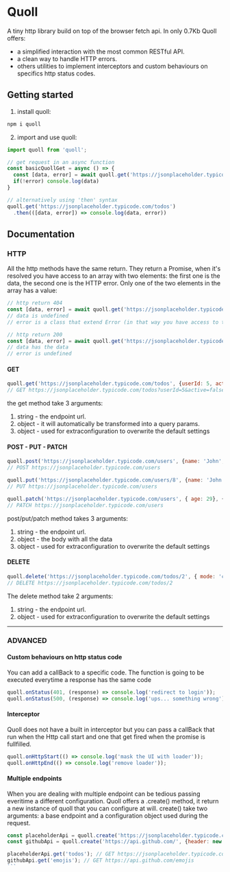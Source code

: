 # Quoll

A tiny http library build on top of the browser fetch api. In only 0.7Kb Quoll offers: 
- a simplified interaction with the most common RESTful API.
- a clean way to handle HTTP errors.
- others utilities to implement interceptors and custom behaviours on specifics http status codes.

## Getting started

1) install quoll:   
```js
npm i quoll
```

2) import and use quoll:   
 ```js
import quoll from 'quoll';
 
// get request in an async function
const basicQuollGet = async () => {
   const [data, error] = await quoll.get('https://jsonplaceholder.typicode.com/todos');
   if(!error) console.log(data)
}

// alternatively using 'then' syntax
quoll.get('https://jsonplaceholder.typicode.com/todos')
   .then(([data, error]) => console.log(data, error))
```

## Documentation

### HTTP 

All the http methods have the same return. They return a Promise, when it's resolved you have access to an array with two elements: the first one is the data, the second one is the HTTP error. Only one of the two elements in the array has a value: 
```js
// http return 404
const [data, error] = await quoll.get('https://jsonplaceholder.typicode.com/wrong-endpoint');
// data is undefined
// error is a class that extend Error (in that way you have access to the response: error.response)

// http return 200
const [data, error] = await quoll.get('https://jsonplaceholder.typicode.com/todos');
// data has the data
// error is undefined
```

#### GET
```js
quoll.get('https://jsonplaceholder.typicode.com/todos', {userId: 5, active: false}, { mode: 'cors'});
// GET https://jsonplaceholder.typicode.com/todos?userId=5&active=false
```
the get method take 3 arguments:
1) string - the endpoint url.
2) object - it will automatically be transformed into a query params.
3) object - used for extraconfiguration to overwrite the default settings

#### POST - PUT - PATCH
```js
quoll.post('https://jsonplaceholder.typicode.com/users', {name: 'John', surname: 'Doe', age: 27}, { cache: 'no-cache' });
// POST https://jsonplaceholder.typicode.com/users

quoll.put('https://jsonplaceholder.typicode.com/users/8', {name: 'John', surname: 'Doe', age: 28}, { cache: 'no-cache' });
// PUT https://jsonplaceholder.typicode.com/users

quoll.patch('https://jsonplaceholder.typicode.com/users', { age: 29}, { cache: 'no-cache' });
// PATCH https://jsonplaceholder.typicode.com/users
```
post/put/patch method takes 3 arguments:
1) string - the endpoint url.
2) object - the body with all the data
3) object - used for extraconfiguration to overwrite the default settings


#### DELETE
```js
quoll.delete('https://jsonplaceholder.typicode.com/todos/2', { mode: 'cors'});
// DELETE https://jsonplaceholder.typicode.com/todos/2
```
The delete method take 2 arguments:
1) string - the endpoint url.
3) object - used for extraconfiguration to overwrite the default settings

----

### ADVANCED

#### Custom behaviours on http status code
You can add a callBack to a specific code. The function is going to be executed everytime a response has the same code
```js
quoll.onStatus(401, (response) => console.log('redirect to login'));
quoll.onStatus(500, (response) => console.log('ups... something wrong'));
```

#### Interceptor
Quoll does not have a built in interceptor but you can pass a callBack that run when the Http call start and one that get fired when the promise is fullfilled.
```js
quoll.onHttpStart(() => console.log('mask the UI with loader'));
quoll.onHttpEnd(() => console.log('remove loader'));
```

#### Multiple endpoints
When you are dealing with multiple endpoint can be tedious passing everitime a different configuration. Quoll offers a .create() method, it return a new instance of quoll that you can configure at will. create() take two arguments: a base endpoint and a configuration object used during the request.
````js
const placeholderApi = quoll.create('https://jsonplaceholder.typicode.com/', {header: new header(), ...etc });
const githubApi = quoll.create('https://api.github.com/', {header: new header(), ...etc });

placeholderApi.get('todos'); // GET https://jsonplaceholder.typicode.com/todos
githubApi.get('emojis'); // GET https://api.github.com/emojis
```

